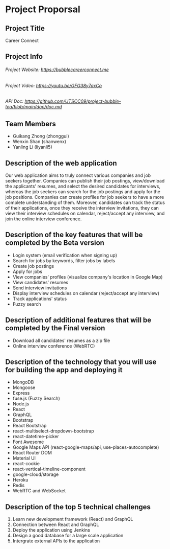 # Project Proporsal

## Project Title
Career Connect

## Project Info
###### Project Website: https://bubblecareerconnect.me
###### Project Video: https://youtu.be/GFG38y7axCo
###### API Doc: https://github.com/UTSCC09/project-bubble-tea/blob/main/doc/doc.md

## Team Members
- Guikang Zhong (zhonggui)
- Wenxin Shan (shanwenx)
- Yanling Li (liyanli5)

## Description of the web application
Our web application aims to truly connect various companies and job seekers together. Companies can publish their job postings, view/download the applicants' resumes, and select the desired candidates for interviews, whereas the job seekers can search for the job postings and apply for the job positions. Companies can create profiles for job seekers to have a more complete understanding of them. Moreover, candidates can track the status of their applications, once they receive the interview invitations, they can view their interview schedules on calendar, reject/accept any interview, and join the online interview conference. 

## Description of the key features that will be completed by the Beta version
- Login system (email verification when signing up)
- Search for jobs by keywords, filter jobs by labels
- Create job postings
- Apply for jobs
- View companies' profiles (visualize company's location in Google Map)
- View candidates' resumes
- Send interview invitations
- Display interview schedules on calendar (reject/accept any interview)
- Track applications' status
- Fuzzy search

## Description of additional features that will be completed by the Final version
- Download all candidates' resumes as a zip file
- Online interview conference (WebRTC)

## Description of the technology that you will use for building the app and deploying it
- MongoDB
- Mongoose
- Express
- fuse.js (Fuzzy Search)
- Node.js
- React
- GraphQL
- Bootstrap
- React Bootstrap
- react-multiselect-dropdown-bootstrap
- react-datetime-picker
- Font Awesome
- Google Maps API (react-google-maps/api, use-places-autocomplete)
- React Router DOM
- Material UI
- react-cookie
- react-vertical-timeline-component
- google-cloud/storage
- Heroku
- Redis
- WebRTC and WebSocket

## Description of the top 5 technical challenges
1. Learn new development framework (React) and GraphQL
1. Connection between React and GraphQL
1. Deploy the application using Jenkins
1. Design a good database for a large scale application
1. Intergrate external APIs to the application
